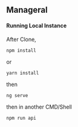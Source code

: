 ## Manageral


#### Running Local Instance

After Clone,

	npm install

or

	yarn install
	

then

	ng serve
	
then in another CMD/Shell

	npm run api
